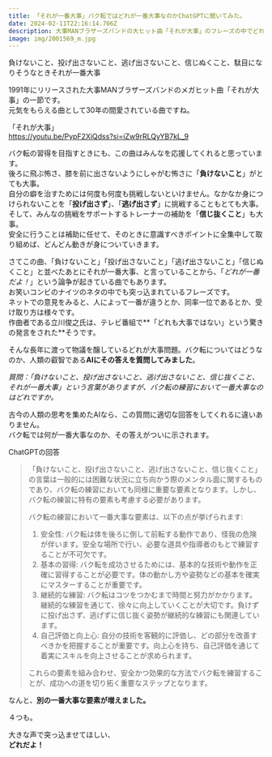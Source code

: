 ```yaml
---
title: 「それが一番大事」バク転ではどれが一番大事なのかChatGPTに聞いてみた。
date: 2024-02-11T22:16:14.706Z
description: 大事MANブラザーズバンドの大ヒット曲「それが大事」のフレーズの中でどれが一番バク転練習に大事なのかをChatGPTに聞いてみました。
image: img/2001569_m.jpg
---
```

負けないこと、投げ出さないこと、逃げ出さないこと、信じぬくこと、駄目になりそうなときそれが一番大事

1991年にリリースされた大事MANブラザーズバンドのメガヒット曲「それが大事」の一節です。\
元気をもらえる曲として30年の間愛されている曲ですね。

「それが大事」\
https://youtu.be/PypF2XiQdss?si=iZw9rRLQyYB7kL_9

バク転の習得を目指すときにも、この曲はみんなを応援してくれると思っています。\
後ろに飛ぶ怖さ、膝を前に出さないようにしゃがむ怖さに「**負けないこと**」がとても大事。\
自分の癖を治すためには何度も何度も挑戦しないといけません。なかなか身につけられないことを「**投げ出さず**」、「**逃げ出さず**」に挑戦することもとても大事。\
そして、みんなの挑戦をサポートするトレーナーの補助を「**信じ抜くこと**」も大事。\
安全に行うことは補助に任せて、そのときに意識すべきポイントに全集中して取り組めば、どんどん動きが身についていきます。

さてこの曲、「負けないこと」「投げ出さないこと」「逃げ出さないこと」「信じぬくこと」と並べたあとにそれが一番大事、と言っていることから、「*どれが一番だよ！*」という論争が起きている曲でもあります。\
お笑いコンビのナイツのネタの中でも突っ込まれているフレーズです。\
ネットでの意見をみると、人によって一番が違うとか、同率一位であるとか、受け取り方は様々です。\
作曲者である立川俊之氏は、テレビ番組で**「どれも大事ではない」という驚きの発言をされた**そうです。

そんな長年に渡って物議を醸しているどれが大事問題。バク転についてはどうなのか、人類の叡智である**AIにその答えを質問してみました**。

*質問：「負けないこと、投げ出さないこと、逃げ出さないこと、信じ抜くこと、それが一番大事」という言葉がありますが、バク転の練習において一番大事なのはどれですか。*

古今の人類の思考を集めたAIなら、この質問に適切な回答をしてくれるに違いありません。\
バク転では何が一番大事なのか、その答えがついに示されます。

ChatGPTの回答

> 「負けないこと、投げ出さないこと、逃げ出さないこと、信じ抜くこと」の言葉は一般的には困難な状況に立ち向かう際のメンタル面に関するものであり、バク転の練習においても同様に重要な要素となります。しかし、バク転の練習に特有の要素も考慮する必要があります。
>
> バク転の練習において一番大事な要素は、以下の点が挙げられます:
>
> 1. 安全性: バク転は体を後ろに倒して前転する動作であり、怪我の危険が伴います。安全な場所で行い、必要な道具や指導者のもとで練習することが不可欠です。
> 2. 基本の習得: バク転を成功させるためには、基本的な技術や動作を正確に習得することが必要です。体の動かし方や姿勢などの基本を確実にマスターすることが重要です。
> 3. 継続的な練習: バク転はコツをつかむまで時間と努力がかかります。継続的な練習を通じて、徐々に向上していくことが大切です。負けずに投げ出さず、逃げずに信じ抜く姿勢が継続的な練習にも関連しています。
> 4. 自己評価と向上心: 自分の技術を客観的に評価し、どの部分を改善すべきかを把握することが重要です。向上心を持ち、自己評価を通じて着実にスキルを向上させることが求められます。
>
> これらの要素を組み合わせ、安全かつ効果的な方法でバク転を練習することが、成功への道を切り拓く重要なステップとなります。

なんと、**別の一番大事な要素が増えました。**

４つも。

大きな声で突っ込ませてほしい、\
**どれだよ！**